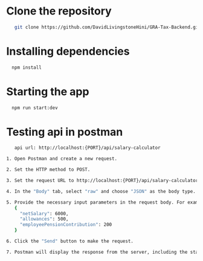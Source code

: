# Clone the repository
```sh
   git clone https://github.com/DavidLivingstoneHini/GRA-Tax-Backend.git
   ```

# Installing dependencies

 ```sh
   npm install
   ```
# Starting the app

 ```sh
   npm run start:dev
   ```

# Testing api in postman

```sh
   api url: http://localhost:{PORT}/api/salary-calculator

1. Open Postman and create a new request.

2. Set the HTTP method to POST.

3. Set the request URL to http://localhost:{PORT}/api/salary-calculator.

4. In the "Body" tab, select "raw" and choose "JSON" as the body type.

5. Provide the necessary input parameters in the request body. For example:
   {
     "netSalary": 6000,
     "allowances": 500,
     "employeePensionContribution": 200
   }

6. Click the "Send" button to make the request.

7. Postman will display the response from the server, including the status code and the calculated salary.
   ```


